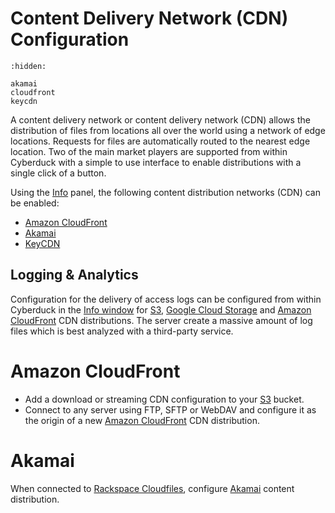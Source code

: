 Content Delivery Network (CDN) Configuration
===

```{toctree}
:hidden:

akamai
cloudfront
keycdn
```

A content delivery network or content delivery network (CDN) allows the distribution of files from locations all over the world using a network of edge locations. Requests for files are automatically routed to the nearest edge location. Two of the main market players are supported from within Cyberduck with a simple to use interface to enable distributions with a single click of a button.

Using the [Info](../cyberduck/info.md) panel, the following content distribution networks (CDN) can be enabled:

- [Amazon CloudFront](cloudfront.md)
- [Akamai](akamai.md)
- [KeyCDN](keycdn.md)

## Logging & Analytics

Configuration for the delivery of access logs can be configured from within Cyberduck in the [Info window](../cyberduck/info.md) for [S3](../protocols/s3/index.md), [Google Cloud Storage](../protocols/google_cloud_storage.md) and [Amazon CloudFront](cloudfront.md) CDN distributions. The server create a massive amount of log files which is best analyzed with a third-party service.

# Amazon CloudFront

- Add a download or streaming CDN configuration to your [S3](../protocols/s3/index.md) bucket.
- Connect to any server using FTP, SFTP or WebDAV and configure it as the origin of a new [Amazon CloudFront](cloudfront.md) CDN distribution.

# Akamai

When connected to [Rackspace Cloudfiles](../protocols/openstack/cloudfiles.md), configure [Akamai](akamai.md) content distribution.
